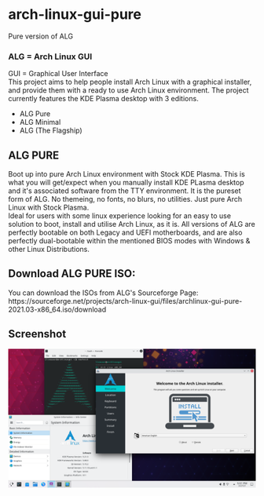 # arch-linux-gui-pure
Pure version of ALG

<h3>ALG = Arch Linux GUI</h3>
GUI = Graphical User Interface<br>
This project aims to help people install Arch Linux with a graphical installer, and provide them with a ready to use Arch Linux environment. The project currently features the KDE Plasma desktop with 3 editions. 
<ul>
  <li>ALG Pure</li>
  <li>ALG Minimal</li>
  <li>ALG (The Flagship)</li>
 </ul>

<h2>ALG PURE</h2>
Boot up into pure Arch Linux environment with Stock KDE Plasma. This is what you will get/expect when you manually install KDE PLasma desktop and it's associated software from the TTY environment. It is the pureset form of ALG. No themeing, no fonts, no blurs, no utilities. Just pure Arch Linux with Stock Plasma.
<br>
Ideal for users with some linux experience looking for an easy to use solution to boot, install and utilise Arch Linux, as it is. All versions of ALG are perfectly bootable on both Legacy and UEFI motherboards, and are also perfectly dual-bootable within the mentioned BIOS modes with Windows & other Linux Distributions.

<h2>Download ALG PURE ISO:</h2>
You can download the ISOs from ALG's Sourceforge Page: https://sourceforge.net/projects/arch-linux-gui/files/archlinux-gui-pure-2021.03-x86_64.iso/download

<h2>Screenshot</h2>
<img src="alg-pure-ss.png">
